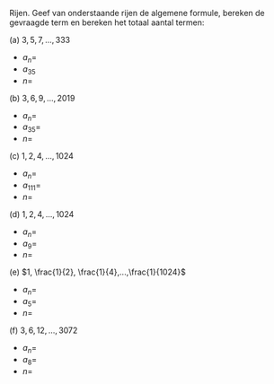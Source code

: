 Rijen. Geef van onderstaande rijen de algemene formule, bereken de  
gevraagde term en bereken het totaal aantal termen:

(a) $3,5,7,...,333$
 - $a_{n} =$
 - $a_{35}$
 - $n =$
 
(b) $3,6,9,...,2019$
 -	$a_{n} =$
 -	$a_{35} =$
 -	$n =$

(c) $1,2,4,...,1024$
-	$a_{n} =$
-	$a_{111} =$
-	$n =$

(d) $1,2,4,...,1024$
-	$a_n =$
-	$a_9 =$
-	$n =$

(e) $1, \frac{1}{2}, \frac{1}{4},...,\frac{1}{1024}$
-	$a_n =$
-	$a_5 =$
-	$n =$

(f) $3,6,12,...,3072$
-	$a_n =$
-	$a_8 =$
-	$n =$